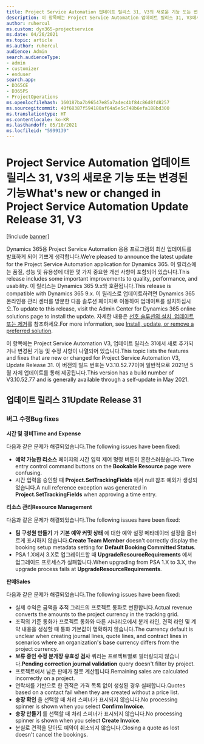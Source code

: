 ```yaml
---
title: Project Service Automation 업데이트 릴리스 31, V3의 새로운 기능 또는 변경된 기능
description: 이 항목에는 Project Service Automation 업데이트 릴리스 31, V3에서 사용할 수 있는 기능 및 수정 사항이 나열되어 있습니다.
author: ruhercul
ms.custom: dyn365-projectservice
ms.date: 04/26/2021
ms.topic: article
ms.author: ruhercul
audience: Admin
search.audienceType:
- admin
- customizer
- enduser
search.app:
- D365CE
- D365PS
- ProjectOperations
ms.openlocfilehash: 160187ba7b96547e85a7a4ec4bf84c86d8fd8257
ms.sourcegitcommit: 40f68387f594180af64a5e5c748b6efa188bd300
ms.translationtype: HT
ms.contentlocale: ko-KR
ms.lasthandoff: 05/10/2021
ms.locfileid: "5999139"
---
```

# <a name="whats-new-or-changed-in-project-service-automation-update-release-31-v3"></a><span data-ttu-id="bd742-103">Project Service Automation 업데이트 릴리스 31, V3의 새로운 기능 또는 변경된 기능</span><span class="sxs-lookup"><span data-stu-id="bd742-103">What's new or changed in Project Service Automation Update Release 31, V3</span></span>

[!include [banner](../includes/psa-now-project-operations.md)]

<span data-ttu-id="bd742-104">Dynamics 365용 Project Service Automation 응용 프로그램의 최신 업데이트를 발표하게 되어 기쁘게 생각합니다.</span><span class="sxs-lookup"><span data-stu-id="bd742-104">We’re pleased to announce the latest update for the Project Service Automation application for Dynamics 365.</span></span> <span data-ttu-id="bd742-105">이 릴리스에는 품질, 성능 및 유용성에 대한 몇 가지 중요한 개선 사항이 포함되어 있습니다.</span><span class="sxs-lookup"><span data-stu-id="bd742-105">This release includes some important improvements to quality, performance, and usability.</span></span> <span data-ttu-id="bd742-106">이 릴리스는 Dynamics 365 9.x와 호환됩니다.</span><span class="sxs-lookup"><span data-stu-id="bd742-106">This release is compatible with Dynamics 365 9.x.</span></span> <span data-ttu-id="bd742-107">이 릴리스로 업데이트하려면 Dynamics 365 온라인용 관리 센터를 방문한 다음 솔루션 페이지로 이동하여 업데이트를 설치하십시오.</span><span class="sxs-lookup"><span data-stu-id="bd742-107">To update to this release, visit the Admin Center for Dynamics 365 online solutions page to install the update.</span></span> <span data-ttu-id="bd742-108">자세한 내용은 [선호 솔루션의 설치, 업데이트 또는 제거](/power-platform/admin/install-remove-preferred-solution)를 참조하세요.</span><span class="sxs-lookup"><span data-stu-id="bd742-108">For more information, see [Install, update, or remove a preferred solution](/power-platform/admin/install-remove-preferred-solution).</span></span>

<span data-ttu-id="bd742-109">이 항목에는 Project Service Automation V3, 업데이트 릴리스 31에서 새로 추가되거나 변경된 기능 및 수정 사항이 나열되어 있습니다.</span><span class="sxs-lookup"><span data-stu-id="bd742-109">This topic lists the features and fixes that are new or changed for Project Service Automation V3, Update Release 31.</span></span> <span data-ttu-id="bd742-110">이 버전의 빌드 번호는 V3.10.52.77이며 일반적으로 2021년 5월 자체 업데이트를 통해 제공됩니다.</span><span class="sxs-lookup"><span data-stu-id="bd742-110">This version has a build number of V3.10.52.77 and is generally available through a self-update in May 2021.</span></span>

## <a name="update-release-31"></a><span data-ttu-id="bd742-111">업데이트 릴리스 31</span><span class="sxs-lookup"><span data-stu-id="bd742-111">Update Release 31</span></span>

### <a name="bug-fixes"></a><span data-ttu-id="bd742-112">버그 수정</span><span class="sxs-lookup"><span data-stu-id="bd742-112">Bug fixes</span></span>

<span data-ttu-id="bd742-113">**시간 및 경비**</span><span class="sxs-lookup"><span data-stu-id="bd742-113">**Time and Expense**</span></span>

<span data-ttu-id="bd742-114">다음과 같은 문제가 해결되었습니다.</span><span class="sxs-lookup"><span data-stu-id="bd742-114">The following issues have been fixed:</span></span>

- <span data-ttu-id="bd742-115">**예약 가능한 리소스** 페이지의 시간 입력 제어 명령 버튼이 혼란스러웠습니다.</span><span class="sxs-lookup"><span data-stu-id="bd742-115">Time entry control command buttons on the **Bookable Resource** page were confusing.</span></span>
- <span data-ttu-id="bd742-116">시간 입력을 승인할 때 **Project.SetTrackingFields** 에서 null 참조 예외가 생성되었습니다.</span><span class="sxs-lookup"><span data-stu-id="bd742-116">A null reference exception was generated in **Project.SetTrackingFields** when approving a time entry.</span></span>

<span data-ttu-id="bd742-117">**리소스 관리**</span><span class="sxs-lookup"><span data-stu-id="bd742-117">**Resource Management**</span></span>

<span data-ttu-id="bd742-118">다음과 같은 문제가 해결되었습니다.</span><span class="sxs-lookup"><span data-stu-id="bd742-118">The following issues have been fixed:</span></span>

- <span data-ttu-id="bd742-119">**팀 구성원 만들기** 가 **기본 예약 커밋 상태** 에 대한 예약 설정 메타데이터 설정을 올바르게 표시하지 않습니다.</span><span class="sxs-lookup"><span data-stu-id="bd742-119">**Create Team Member** doesn't correctly display the booking setup metadata setting for **Default Booking Committed Status**.</span></span>
- <span data-ttu-id="bd742-120">PSA 1.X에서 3.X로 업그레이드할 때 **UpgradeResourceRequirements** 에서 업그레이드 프로세스가 실패합니다.</span><span class="sxs-lookup"><span data-stu-id="bd742-120">When upgrading from PSA 1.X to 3.X, the upgrade process fails at **UpgradeResourceRequirements**.</span></span>


<span data-ttu-id="bd742-121">**판매**</span><span class="sxs-lookup"><span data-stu-id="bd742-121">**Sales**</span></span>

<span data-ttu-id="bd742-122">다음과 같은 문제가 해결되었습니다.</span><span class="sxs-lookup"><span data-stu-id="bd742-122">The following issues have been fixed:</span></span>

- <span data-ttu-id="bd742-123">실제 수익은 금액을 추적 그리드의 프로젝트 통화로 변환합니다.</span><span class="sxs-lookup"><span data-stu-id="bd742-123">Actual revenue converts the amounts to the project currency in the tracking grid.</span></span>
- <span data-ttu-id="bd742-124">조직의 기준 통화가 프로젝트 통화와 다른 시나리오에서 분개 라인, 견적 라인 및 계약 내용을 생성할 때 통화 기본값이 명확하지 않습니다.</span><span class="sxs-lookup"><span data-stu-id="bd742-124">The currency default is unclear when creating journal lines, quote lines, and contract lines in scenarios where an organization's base currency differs from the project currency.</span></span>
- <span data-ttu-id="bd742-125">**보류 중인 수정 분개장 유효성 검사** 쿼리는 프로젝트별로 필터링되지 않습니다.</span><span class="sxs-lookup"><span data-stu-id="bd742-125">**Pending correction journal validation** query doesn't filter by project.</span></span>
- <span data-ttu-id="bd742-126">프로젝트에서 남은 판매가 잘못 계산됩니다.</span><span class="sxs-lookup"><span data-stu-id="bd742-126">Remaining sales are calculated incorrectly on a project.</span></span>
- <span data-ttu-id="bd742-127">연락처를 기반으로 한 견적은 가격 목록 없이 생성된 경우 실패합니다.</span><span class="sxs-lookup"><span data-stu-id="bd742-127">Quotes based on a contact fail when they are created without a price list.</span></span>
- <span data-ttu-id="bd742-128">**송장 확인** 을 선택할 때 처리 스피너가 표시되지 않습니다.</span><span class="sxs-lookup"><span data-stu-id="bd742-128">No processing spinner is shown when you select **Confirm Invoice**.</span></span>
- <span data-ttu-id="bd742-129">**송장 만들기** 를 선택할 때 처리 스피너가 표시되지 않습니다.</span><span class="sxs-lookup"><span data-stu-id="bd742-129">No processing spinner is shown when you select **Create Invoice**.</span></span>
- <span data-ttu-id="bd742-130">분실로 견적을 닫아도 예약이 취소되지 않습니다.</span><span class="sxs-lookup"><span data-stu-id="bd742-130">Closing a quote as lost doesn't cancel the bookings.</span></span>








